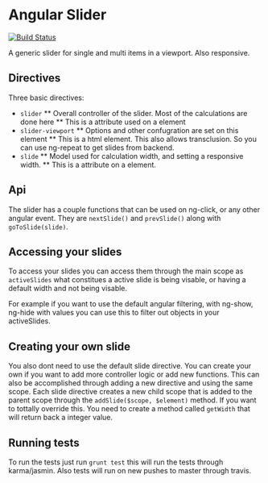 Angular Slider
=============================

[![Build Status](https://magnum.travis-ci.com/hzdg/angular-slider.png?token=JSaJz6K8fcgAdvJmtR9u&branch=master)](https://magnum.travis-ci.com/hzdg/angular-slider)

A generic slider for single and multi items in a viewport.
Also responsive.

Directives
----------------------------

Three basic directives:

* ``slider``
** Overall controller of the slider. Most of the calculations are done here
** This is a attribute used on a element
* ``slider-viewport``
** Options and other confugration are set on this element
** This is a html element. This also allows transclusion. So you can use
   ng-repeat to get slides from backend.
* ``slide``
** Model used for calculation width, and setting a responsive width.
** This is a attribute on a element.

Api
----------------------------

The slider has a couple functions that can be used on ng-click, or any other angular event.
They are ``nextSlide()`` and ``prevSlide()`` along with ``goToSlide(slide)``.

Accessing your slides
-----------------------
To access your slides you can access them through the main scope as ``activeSlides`` what
constitues a active slide is being visable, or having a default width and not being visable.

For example if you want to use the default angular filtering, with ng-show, ng-hide with values you can use this to filter out objects in your activeSlides.


Creating your own slide
-----------------------

You also dont need to use the default slide directive. You can create your own if you want
to add more controller logic or add new functions. This can also be accomplished through adding a new directive and using the same scope. Each slide directive creates a new child scope that is added to the parent scope through the ``addSlide($scope, $element)`` method. If you want to tottally override this. You need to create a method called ``getWidth`` that will return back a integer value.


Running tests
-------------------------

To run the tests just run ``grunt test`` this will run the tests through karma/jasmin. Also tests will run on new pushes to master through travis.
